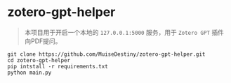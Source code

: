 # zotero-gpt-helper

> 本项目用于开启一个本地的 `127.0.0.1:5000` 服务，用于 `Zotero GPT` 插件向PDF提问。

```
git clone https://github.com/MuiseDestiny/zotero-gpt-helper.git
cd zotero-gpt-helper
pip intstall -r requirements.txt
python main.py
```
